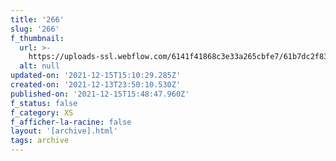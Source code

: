 ```yaml
---
title: '266'
slug: '266'
f_thumbnail:
  url: >-
    https://uploads-ssl.webflow.com/6141f41868c3e33a265cbfe7/61b7dc2f83c6c1637d75065a_266.jpg
  alt: null
updated-on: '2021-12-15T15:10:29.285Z'
created-on: '2021-12-13T23:50:10.530Z'
published-on: '2021-12-15T15:48:47.960Z'
f_status: false
f_category: XS
f_afficher-la-racine: false
layout: '[archive].html'
tags: archive
---
```



